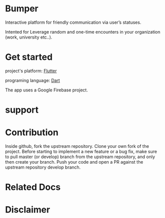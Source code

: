 # Bumper
Interactive platform for friendly communication via user’s statuses.

Intented for Leverage random and one-time encounters in your organization (work, university etc..).


# Get started

project's platform: [Flutter](https://flutter.dev/docs/get-started/install) 

programing language: [Dart](https://dart.dev/tutorials/server/get-started)

The app uses a Google Firebase project.

# support


# Contribution
Inside github, fork the upstream repository.
Clone your own fork of the project.
Before starting to implement a new feature or a bug fix, make sure to pull master (or develop) branch from the upstream repository, and only then create your branch.
Push your code and open a PR against the upstream repository develop branch.

# Related Docs



# Disclaimer

